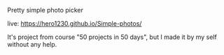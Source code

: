 Pretty simple photo picker

live: https://hero1230.github.io/Simple-photos/

It's project from course "50 projects in 50 days", but I made it by my self without any help.
